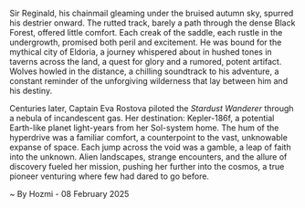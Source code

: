
Sir Reginald, his chainmail gleaming under the bruised autumn sky, spurred his destrier onward.  The rutted track, barely a path through the dense Black Forest, offered little comfort.  Each creak of the saddle, each rustle in the undergrowth, promised both peril and excitement.  He was bound for the mythical city of Eldoria, a journey whispered about in hushed tones in taverns across the land, a quest for glory and a rumored, potent artifact.  Wolves howled in the distance, a chilling soundtrack to his adventure, a constant reminder of the unforgiving wilderness that lay between him and his destiny.

Centuries later, Captain Eva Rostova piloted the *Stardust Wanderer* through a nebula of incandescent gas.  Her destination: Kepler-186f, a potential Earth-like planet light-years from her Sol-system home.  The hum of the hyperdrive was a familiar comfort, a counterpoint to the vast, unknowable expanse of space.  Each jump across the void was a gamble, a leap of faith into the unknown.  Alien landscapes, strange encounters, and the allure of discovery fueled her mission, pushing her further into the cosmos, a true pioneer venturing where few had dared to go before.

~ By Hozmi - 08 February 2025
